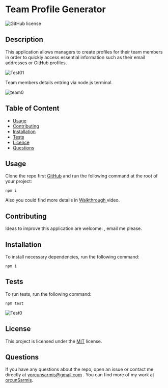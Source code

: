   # **Team Profile Generator**

  ![GitHub license](https://img.shields.io/badge/license-MIT-blue.svg)
  
  ## Description 
  
  This application allows managers to create profiles for their team members in order to quickly access essential information such as their email addresses or GitHub profiles. 
  
![Test01](https://user-images.githubusercontent.com/79064464/169027296-62c2da7e-6cc1-4197-9b18-fca244c3408f.png)

Team members details entring via node.js terminal.

![team0](https://user-images.githubusercontent.com/79064464/169015350-93a75574-db30-47de-8e89-dcfa9265c589.png)

  ## Table of Content

  * [Usage](#usage)
  * [Contributing](#contributing)
  * [Installation](#installation)
  * [Tests](#tests)
  * [Licence](#license)
  * [Questions](#questions)

  ## Usage

  Clone the repo first [GitHub](https://github.com/orcunSarmis/Team-Profile-Generator) and run the following command at the root of your project: 
  ```
  npm i
  ```
  Also you could find more details in [Walkthrough ](https://drive.google.com/file/d/10_puLdfrzaVpZsRC4qBor8cXypfkm6Ou/view) video.

  ## Contributing

  Ideas to improve this application are welcome: , email me please.

  ## Installation

  To install necessary dependencies, run the following command:
  ```
  npm i
  ```
  ## Tests

  To run tests, run the following command:
  ```
  npm test
  ```
  ![Test0](https://user-images.githubusercontent.com/79064464/169012512-f2a79a50-b9d8-457d-96f2-1e8fdefdecfa.png)
  
  ## License

   This project is licensed under the [MIT](https://choosealicense.com/licenses/mit/) license. 

  ## Questions

  If you have any questions about the repo, open an issue or contact me directly at yorcunsarmis@gmail.com . You can find more of my work at [orcunSarmis](https://github.com/orcunSarmis/).
